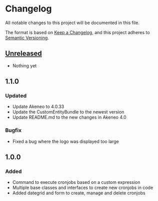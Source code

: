 # Changelog
All notable changes to this project will be documented in this file.

The format is based on [Keep a Changelog](https://keepachangelog.com/en/1.0.0/),
and this project adheres to [Semantic Versioning](https://semver.org/spec/v2.0.0.html).

## [Unreleased]
- Nothing yet


## 1.1.0

### Updated 
- Update Akeneo to 4.0.33
- Update the CustomEntityBundle to the newest version
- Update README.md to the new changes in Akeneo 4.0
### Bugfix
- Fixed a bug where the logo was displayed too large 

## 1.0.0
### Added
- Command to execute cronjobs based on a custom expression
- Multiple base classes and interfaces to create new cronjobs in code
- Added dategrid and form to create, manage and delete cronjobs

[Unreleased]: https://github.com/basecom/akeneo-cronui/compare/v1.0.0...HEAD
